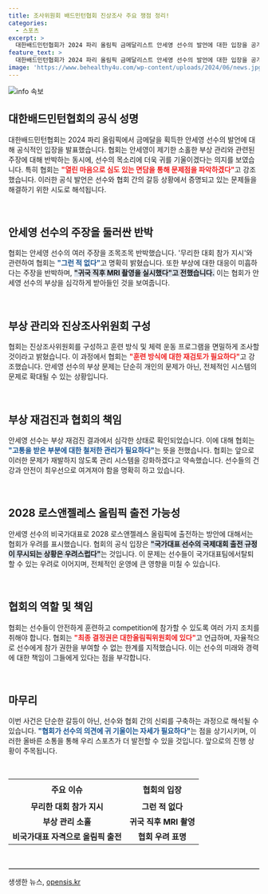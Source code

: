 ```yaml
---
title: 조사위원회 배드민턴협회 진상조사 주요 쟁점 정리!
categories:
  - 스포츠
excerpt: >
  대한배드민턴협회가 2024 파리 올림픽 금메달리스트 안세영 선수의 발언에 대한 입장을 공개하며 진상조사위원회 구성과 문제 해결 의지를 보였습니다. 그러나 안세영의 주장에 대한 반박이 이어져 논란은 계속될 전망입니다.
feature_text: >
  대한배드민턴협회가 2024 파리 올림픽 금메달리스트 안세영 선수의 발언에 대한 입장을 공개하며 진상조사위원회 구성과 문제 해결 의지를 보였습니다. 그러나 안세영의 주장에 대한 반박이 이어져 논란은 계속될 전망입니다.
image: 'https://www.behealthy4u.com/wp-content/uploads/2024/06/news.jpg'
---
```


<p><img src="https://www.behealthy4u.com/wp-content/uploads/2024/06/news.jpg" alt="info 속보" /></p>

<h2 data-ke-size="size26">대한배드민턴협회의 공식 성명</h2>

<p data-ke-size="size16">대한배드민턴협회는 2024 파리 올림픽에서 금메달을 획득한 안세영 선수의 발언에 대해 공식적인 입장을 발표했습니다. 협회는 안세영이 제기한 소홀한 부상 관리와 관련된 주장에 대해 반박하는 동시에, 선수의 목소리에 더욱 귀를 기울이겠다는 의지를 보였습니다. 특히 협회는 <b><span style="color: #ee2323;">"열린 마음으로 심도 있는 면담을 통해 문제점을 파악하겠다"</span></b>고 강조했습니다. 이러한 공식 발언은 선수와 협회 간의 갈등 상황에서 증명되고 있는 문제들을 해결하기 위한 시도로 해석됩니다.</p>

<p data-ke-size="size16">&nbsp;</p>

<h2 data-ke-size="size26">안세영 선수의 주장을 둘러싼 반박</h2>

<p data-ke-size="size16">협회는 안세영 선수의 여러 주장을 조목조목 반박했습니다. '무리한 대회 참가 지시'와 관련하여 협회는 <b><span style="color: #1a5490;">"그런 적 없다"</span></b>고 명확히 밝혔습니다. 또한 부상에 대한 대응이 미흡하다는 주장을 반박하며, <b><span style="background-color: #21538527;">"귀국 직후 MRI 촬영을 실시했다"고 전했습니다.</span></b> 이는 협회가 안세영 선수의 부상을 심각하게 받아들인 것을 보여줍니다.</p>

<p data-ke-size="size16">&nbsp;</p>

<h2 data-ke-size="size26">부상 관리와 진상조사위원회 구성</h2>

<p data-ke-size="size16">협회는 진상조사위원회를 구성하고 훈련 방식 및 체력 운동 프로그램을 면밀하게 조사할 것이라고 밝혔습니다. 이 과정에서 협회는 <b><span style="color: #ee2323;">"훈련 방식에 대한 재검토가 필요하다"</span></b>고 강조했습니다. 안세영 선수의 부상 문제는 단순히 개인의 문제가 아닌, 전체적인 시스템의 문제로 확대될 수 있는 상황입니다.</p>

<p data-ke-size="size16">&nbsp;</p>

<h2 data-ke-size="size26">부상 재검진과 협회의 책임</h2>

<p data-ke-size="size16">안세영 선수는 부상 재검진 결과에서 심각한 상태로 확인되었습니다. 이에 대해 협회는 <b><span style="color: #1a5490;">"고통을 받은 부분에 대한 철저한 관리가 필요하다"</span></b>는 뜻을 전했습니다. 협회는 앞으로 이러한 문제가 재발하지 않도록 관리 시스템을 강화하겠다고 약속했습니다. 선수들의 건강과 안전이 최우선으로 여겨져야 함을 명확히 하고 있습니다.</p>

<p data-ke-size="size16">&nbsp;</p>

<h2 data-ke-size="size26">2028 로스앤젤레스 올림픽 출전 가능성</h2>

<p data-ke-size="size16">안세영 선수의 비국가대표로 2028 로스앤젤레스 올림픽에 출전하는 방안에 대해서는 협회가 우려를 표시했습니다. 협회의 공식 입장은 <b><span style="background-color: #21538527;">"국가대표 선수의 국제대회 출전 규정이 무시되는 상황은 우려스럽다"</span></b>는 것입니다. 이 문제는 선수들이 국가대표팀에서탈퇴할 수 있는 우려로 이어지며, 전체적인 운영에 큰 영향을 미칠 수 있습니다.</p>

<p data-ke-size="size16">&nbsp;</p>

<h2 data-ke-size="size26">협회의 역할 및 책임</h2>

<p data-ke-size="size16">협회는 선수들이 안전하게 훈련하고 competition에 참가할 수 있도록 여러 가지 조치를 취해야 합니다. 협회는 <b><span style="color: #ee2323;">"최종 결정권은 대한올림픽위원회에 있다"</span></b>고 언급하며, 자율적으로 선수에게 참가 권한을 부여할 수 없는 한계를 지적했습니다. 이는 선수의 미래와 경력에 대한 책임이 그들에게 있다는 점을 부각합니다.</p>

<p data-ke-size="size16">&nbsp;</p>

<h2 data-ke-size="size26">마무리</h2>

<p data-ke-size="size16">이번 사건은 단순한 갈등이 아닌, 선수와 협회 간의 신뢰를 구축하는 과정으로 해석될 수 있습니다. <b><span style="color: #1a5490;">"협회가 선수의 의견에 귀 기울이는 자세가 필요하다"</span></b>는 점을 상기시키며, 이러한 올바른 소통을 통해 우리 스포츠가 더 발전할 수 있을 것입니다. 앞으로의 진행 상황이 주목됩니다.</p> 

<p data-ke-size="size16">&nbsp;</p>

<table style="width: 100%; border-collapse: collapse;"> 
<tr>
    <th style="text-align: center; height: 40px;"><b>주요 이슈</b></th>
    <th style="text-align: center; height: 40px;"><b>협회의 입장</b></th>
</tr>
<tr>
    <td style="text-align: center; height: 17px;"><b>무리한 대회 참가 지시</b></td>
    <td style="text-align: center; height: 17px;"><b>그런 적 없다</b></td>
</tr>
<tr>
    <td style="text-align: center; height: 17px;"><b>부상 관리 소홀</b></td>
    <td style="text-align: center; height: 17px;"><b>귀국 직후 MRI 촬영</b></td>
</tr>
<tr>
    <td style="text-align: center; height: 17px;"><b>비국가대표 자격으로 올림픽 출전</b></td>
    <td style="text-align: center; height: 17px;"><b>협회 우려 표명</b></td>
</tr>
</table>

<p data-ke-size="size16">&nbsp;</p> 

<hr style="border: 1px solid #ccc;">
생생한 뉴스, <a href="https://opensis.kr" rel="dofollow">opensis.kr</a>


